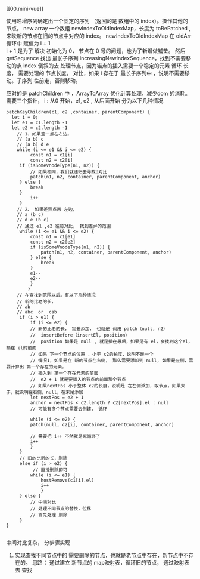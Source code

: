 [[00.mini-vue]]

使用递增序列确定出一个固定的序列 （返回的是 数组中的 index）。操作其他的 节点。
new array  一个数组 newIndexToOldIndexMap，长度为 toBePatched ,来映新的节点在旧的节点中对应的 index。
newIndexToOldIndexMap 在 oldArr 循环中 赋值为  i + 1   
i + 1 是为了 解决 初始化为 0， 节点在 0 号的问题，也为了新增做铺垫。
然后  getSequence 找出 最长子序列 increasingNewIndexSequence，找到不需要移动的点 index
倒叙的去 处理节点，因为锚点的插入需要一个稳定的元素
循环 长度， 需要处理的 节点长度。
对比，如果   i  存在于  最长子序列中 ，说明不需要移动。子序列 往前走，否则移动。

应对的是 patchChildren 中 ，ArrayToArray 优化计算处理，减少dom 的消耗。
需要三个指针， i : 从0 开始，e1,  e2 , 从后面开始
分为以下几种情况
```
patchKeyChildren(c1, c2 ,container, parentComponent) {
  let i = 0;
  let e1 = c1.length -1 
  let e2 = c2.length -1
	// 1、如果差一点在右边。
	// (a b) c
	// (a b) d e
	while (i <= e1 && i <= e2) {
		 const n1 = c1[i]
		 const n2 = c2[i]
	 if (isSomeVnodeType(n1, n2)) {
		 // 如果相同，我们就递归去寻找d对比
		 patch(n1, n2, container, parentComponent, anchor)
	 } else {
		 break
	 }
		 i++
	 }
	// 2、 如果差异点再 左边，
	// a (b c)
    // d e (b c)
    // 通过 e1 ,e2 往前对比， 找到差异的范围 
     while (i <= e1 && i <= e2) {
		 const n1 = c1[e1]
		 const n2 = c2[e2]
		 if (isSomeVnodeType(n1, n2)) {
			 patch(n1, n2, container, parentComponent, anchor)
		 } else {
			 break
		 }
		 e1--
		 e2--
		 }
		}
	// 在查找到范围以后。有以下几种情况
	// 新的比老的长，
	// ab
	// abc  or  cab
	 if (i > e1) {
		 if (i <= e2) {
		 // 新的比老的长， 需要添加， 也就是 调用 patch（null, n2）
		 //  insertBefore（insertEl, position）
		 //  position 如果是 null , 就是插在最后，如果是有 el，会找到这个el， 插在 el的前面
		 // 如果 下一个节点的位置 ，小于 c2的长度，说明不是一个
		 // 情况1，如果是在 新的节点在右侧， 那么需要添加到 null, 如果是左侧，需要计算出 第一个存在的元素，
		 // 插入到 第一个存在元素的前面
		 //  e2 + 1 就是要插入的节点的前面那个节点
		 // 如果nextPos 小于整体 c2的长度，说明是 在左侧添加，取节点，如果大于，就说明在右侧，null，在末尾添加
		 let nextPos = e2 + 1
		 anchor = nextPos < c2.length ? c2[nextPos].el : null
		 // 可能有多个节点需要去创建， 循环

		 while (i <= e2) {
		 patch(null, c2[i], container, parentComponent, anchor)
		
		 // 需要把 i++ 不然就是死循环了
		 i++
		 }
	 } 
	 // 旧的比新的长，删除
	 else if (i > e2) {
		  // 直接删除即可
		 while (i <= e1) {
			 hostRemove(c1[i].el)
			 i++
			 }
	 } else {
		 // 中间对比
		 // 处理不同节点的替换，位移
		 // 首先处理 删除
	 }
}
	

```
中间对比复杂， 分步骤实现
1. 实现查找不同节点中的 需要删除的节点，也就是老节点中存在，新节点中不存在的。
   思路： 通过建立 新节点的 map映射表，循环旧的节点， 通过映射表去 查找
```


```



